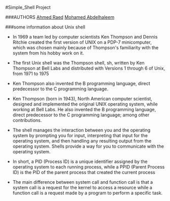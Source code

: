 #Simple_Shell Project

###AUTHORS
[Ahmed Raed](https://github.com/ahmedraed101)
[Mohamed Abdelhaleem](https://github.com/Mohamedabdelhaleemprof)

###some information about Unix shell
- In 1969 a team led by computer scientists Ken Thompson and Dennis Ritchie
created the first version of UNIX on a PDP-7 minicomputer, which was chosen
mainly because of Thompson's familiarity with the system from his hobby
work on it.

- The first Unix shell was the Thompson shell, sh, written by Ken Thompson
at Bell Labs and distributed with Versions 1 through 6 of Unix, from 1971
to 1975

- Ken Thompson also invented the B programming language, direct predecessor
to the C programming language.

- Ken Thompson (born in 1943), North American computer scientist, designed
and implemented the original UNIX operating system, while working at
Bell Labs. He also invented the B programming language, direct predecessor
to the C programming language; among other contributions.

- The shell manages the interaction between you and the operating system
by prompting you for input, interpreting that input for the operating
system, and then handling any resulting output from the operating system.
Shells provide a way for you to communicate with the operating system.

- In short, a PID (Process ID) is a unique identifier assigned by the
operating system to each running process, while a PPID (Parent Process ID)
is the PID of the parent process that created the current process

- The main difference between system call and function call is that a system
call is a request for the kernel to access a resource while a function call
is a request made by a program to perform a specific task.

